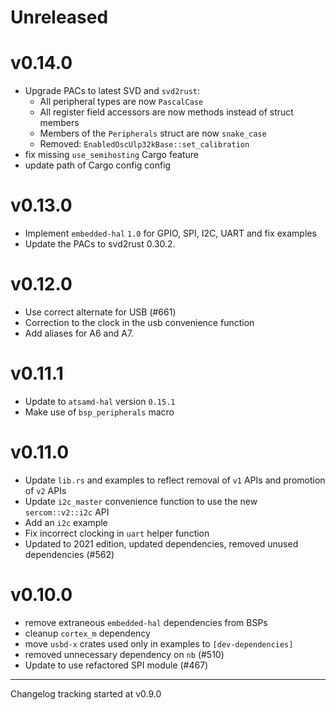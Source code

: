 # Unreleased

# v0.14.0

- Upgrade PACs to latest SVD and `svd2rust`:
  - All peripheral types are now `PascalCase`
  - All register field accessors are now methods instead of struct members
  - Members of the `Peripherals` struct are now `snake_case`
  - Removed: `EnabledOscUlp32kBase::set_calibration`
- fix missing `use_semihosting` Cargo feature
- update path of Cargo config
 config

# v0.13.0

- Implement `embedded-hal` `1.0` for GPIO, SPI, I2C, UART and fix examples
- Update the PACs to svd2rust 0.30.2.

# v0.12.0

- Use correct alternate for USB (#661)
- Correction to the clock in the usb convenience function
- Add aliases for A6 and A7.

# v0.11.1

- Update to `atsamd-hal` version `0.15.1`
- Make use of `bsp_peripherals` macro

# v0.11.0

- Update `lib.rs` and examples to reflect removal of `v1` APIs and promotion of `v2` APIs
- Update `i2c_master` convenience function to use the new `sercom::v2::i2c` API
- Add an `i2c` example
- Fix incorrect clocking in `uart` helper function
- Updated to 2021 edition, updated dependencies, removed unused dependencies (#562)

# v0.10.0

- remove extraneous `embedded-hal` dependencies from BSPs
- cleanup `cortex_m` dependency
- move `usbd-x` crates used only in examples to `[dev-dependencies]`
- removed unnecessary dependency on `nb` (#510)
- Update to use refactored SPI module (#467)

---

Changelog tracking started at v0.9.0
